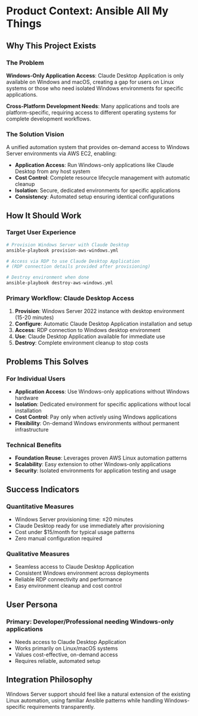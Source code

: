 # Product Context: Ansible All My Things

## Why This Project Exists

### The Problem
**Windows-Only Application Access**: Claude Desktop Application is only available on Windows and macOS, creating a gap for users on Linux systems or those who need isolated Windows environments for specific applications.

**Cross-Platform Development Needs**: Many applications and tools are platform-specific, requiring access to different operating systems for complete development workflows.

### The Solution Vision
A unified automation system that provides on-demand access to Windows Server environments via AWS EC2, enabling:
- **Application Access**: Run Windows-only applications like Claude Desktop from any host system
- **Cost Control**: Complete resource lifecycle management with automatic cleanup
- **Isolation**: Secure, dedicated environments for specific applications
- **Consistency**: Automated setup ensuring identical configurations

## How It Should Work

### Target User Experience
```bash
# Provision Windows Server with Claude Desktop
ansible-playbook provision-aws-windows.yml

# Access via RDP to use Claude Desktop Application
# (RDP connection details provided after provisioning)

# Destroy environment when done
ansible-playbook destroy-aws-windows.yml
```

### Primary Workflow: Claude Desktop Access
1. **Provision**: Windows Server 2022 instance with desktop environment (15-20 minutes)
2. **Configure**: Automatic Claude Desktop Application installation and setup
3. **Access**: RDP connection to Windows desktop environment
4. **Use**: Claude Desktop Application available for immediate use
5. **Destroy**: Complete environment cleanup to stop costs

## Problems This Solves

### For Individual Users
- **Application Access**: Use Windows-only applications without Windows hardware
- **Isolation**: Dedicated environment for specific applications without local installation
- **Cost Control**: Pay only when actively using Windows applications
- **Flexibility**: On-demand Windows environments without permanent infrastructure

### Technical Benefits
- **Foundation Reuse**: Leverages proven AWS Linux automation patterns
- **Scalability**: Easy extension to other Windows-only applications
- **Security**: Isolated environments for application testing and usage

## Success Indicators

### Quantitative Measures
- Windows Server provisioning time: ≤20 minutes
- Claude Desktop ready for use immediately after provisioning
- Cost under $15/month for typical usage patterns
- Zero manual configuration required

### Qualitative Measures
- Seamless access to Claude Desktop Application
- Consistent Windows environment across deployments
- Reliable RDP connectivity and performance
- Easy environment cleanup and cost control

## User Persona

### Primary: Developer/Professional needing Windows-only applications
- Needs access to Claude Desktop Application
- Works primarily on Linux/macOS systems
- Values cost-effective, on-demand access
- Requires reliable, automated setup

## Integration Philosophy
Windows Server support should feel like a natural extension of the existing Linux automation, using familiar Ansible patterns while handling Windows-specific requirements transparently.
